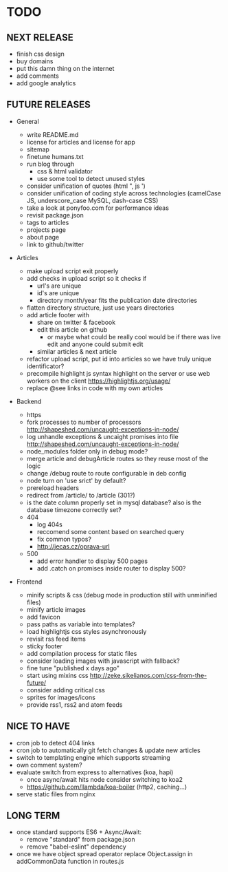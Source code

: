 # TODO

## NEXT RELEASE
- finish css design
- buy domains
- put this damn thing on the internet
- add comments
- add google analytics

## FUTURE RELEASES
- General
  - write README.md
  - license for articles and license for app
  - sitemap
  - finetune humans.txt
  - run blog through
    - css & html validator
    - use some tool to detect unused styles
  - consider unification of quotes (html ", js ')
  - consider unification of coding style across technologies (camelCase JS, underscore_case MySQL, dash-case CSS)
  - take a look at ponyfoo.com for performance ideas
  - revisit package.json
  - tags to articles
  - projects page
  - about page
  - link to github/twitter

- Articles
  - make upload script exit properly
  - add checks in upload script so it checks if
    - url's are unique
    - id's are unique
    - directory month/year fits the publication date directories
  - flatten directory structure, just use years directories
  - add article footer with
    - share on twitter & facebook
    - edit this article on github
      - or maybe what could be really cool would be if there was live edit and anyone could submit edit
    - similar articles & next article
  - refactor upload script, put id into articles so we have truly unique identificator?
  - precompile highlight js syntax highlight on the server or use web workers on the client https://highlightjs.org/usage/
  - replace @see links in code with my own articles

- Backend
  - https
  - fork processes to number of processors http://shapeshed.com/uncaught-exceptions-in-node/
  - log unhandle exceptions & uncaight promises into file http://shapeshed.com/uncaught-exceptions-in-node/
  - node_modules folder only in debug mode?
  - merge article and debugArticle routes so they reuse most of the logic
  - change /debug route to route configurable in deb config
  - node turn on 'use srict' by default?
  - prereload headers
  - redirect from /article/ to /article (301?)
  - is the date column properly set in mysql database? also is the database timezone correctly set?
  - 404
    - log 404s
    - reccomend some content based on searched query
    - fix common typos?
    - http://jecas.cz/oprava-url
  - 500
    - add error handler to display 500 pages
    - add .catch on promises inside router to display 500?

- Frontend
  - minify scripts & css (debug mode in production still with unminified files)
  - minify article images
  - add favicon
  - pass paths as variable into templates?
  - load highlightjs css styles asynchronously
  - revisit rss feed items
  - sticky footer
  - add compilation process for static files
  - consider loading images with javascript with <noscript> fallback?
  - fine tune "published x days ago"
  - start using mixins css http://zeke.sikelianos.com/css-from-the-future/
  - consider adding critical css
  - sprites for images/icons
  - provide rss1, rss2 and atom feeds

## NICE TO HAVE
- cron job to detect 404 links
- cron job to automatically git fetch changes & update new articles
- switch to templating engine which supports streaming
- own comment system?
- evaluate switch from express to alternatives (koa, hapi)
  - once async/await hits node consider switching to koa2
  - https://github.com/llambda/koa-boiler (http2, caching...)
- serve static files from nginx

## LONG TERM
- once standard supports ES6 + Async/Await:
  - remove "standard" from package.json
  - remove "babel-eslint" dependency
- once we have object spread operator replace Object.assign in addCommonData function in routes.js
